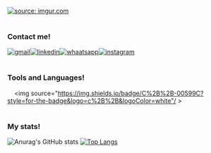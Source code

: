 <a href="https://imgur.com/TIC4qUe"><img src="https://i.imgur.com/TIC4qUe.png" title="source: imgur.com" /></a>
<br>
<br>
### Contact me!
<a href="mailto:filipydasilvacorporativo@gmail.com"><img src="https://img.shields.io/badge/Gmail-D14836?style=for-the-badge&logo=gmail&logoColor=white" title="gmail"/></a><a href="https://www.linkedin.com/in/filipy-s-furtado-0a9037191/"><img src="https://img.shields.io/badge/LinkedIn-0077B5?style=for-the-badge&logo=linkedin&logoColor=white" title="linkedin"/></a><a href="https://whatsa.me/5531971670390/?t=Hi%20there!%20Vi%20seu%20perfil%20no%20GitHub%20e%20gostaria%20de%20conversar%20com%20voc%C3%AA!"><img src="https://img.shields.io/badge/WhatsApp-25D366?style=for-the-badge&logo=whatsapp&logoColor=white" title="whaatsapp"/></a><a href="https://www.instagram.com/real.filipy/"><img src="https://img.shields.io/badge/WhatsApp-25D366?style=for-the-badge&logo=whatsapp&logoColor=white" title="instagram"/></a>
<br>
<br>
### Tools and Languages!
<img source="https://img.shields.io/badge/GIT-E44C30?style=for-the-badge&logo=git&logoColor=white"/> <img source="https://img.shields.io/badge/powershell-5391FE?style=for-the-badge&logo=powershell&logoColor=white"/> <img source="https://img.shields.io/badge/windows%20terminal-4D4D4D?style=for-the-badge&logo=windows%20terminal&logoColor=white"/> <img source="" /> <img source="https://img.shields.io/badge/C%2B%2B-00599C?style=for-the-badge&logo=c%2B%2B&logoColor=white"/ > <img source="https://img.shields.io/badge/Python-FFD43B?style=for-the-badge&logo=python&logoColor=blue"/> <img source="https://img.shields.io/badge/.NET-512BD4?style=for-the-badge&logo=dotnet&logoColor=white"/> 
<br>
<br>
### My stats!
![Anurag's GitHub stats](https://github-readme-stats.vercel.app/api?username=anuraghazra&show_icons=true&theme=radical) [![Top Langs](https://github-readme-stats.vercel.app/api/top-langs/?username=FilipyStudy&layout=donut)](https://github.com/anuraghazra/github-readme-stats)
